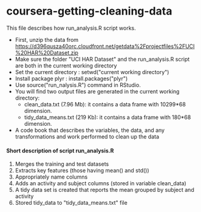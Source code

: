 coursera-getting-cleaning-data
==============================
 
This file describes how run_analysis.R script works.
* First, unzip the data from https://d396qusza40orc.cloudfront.net/getdata%2Fprojectfiles%2FUCI%20HAR%20Dataset.zip
* Make sure the folder "UCI HAR Dataset" and the run_analysis.R script are both in the current working directory 
* Set the current directory : setwd("current working directory") 
* Install package plyr :  install.packages("plyr")
* Use source("run_nalysis.R") command in RStudio. 
* You will find two output files are generated in the current working directory:
  - clean_data.txt (7.96 Mb): it contains a data frame  with 10299*68 dimension.
  - tidy_data_means.txt (219 Kb): it contains a data frame with 180*68 dimension.
* A code book that describes the variables, the data, and any transformations and work performed to clean up the data 



#### Short description of script run_analysis.R 

1. Merges the training and test datasets
2. Extracts key features (those having mean() and std())
3. Appropriately name columns
4. Adds an activity and subject columns (stored in variable clean_data)
5. A tidy data set is created that reports the mean grouped by subject and activity
6. Stored  tidy_data to "tidy_data_means.txt" file
